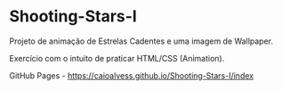# Shooting-Stars-I

Projeto de animação de Estrelas Cadentes e uma imagem de Wallpaper.

Exercício com o intuito de praticar HTML/CSS (Animation).

GitHub Pages - https://caioalvess.github.io/Shooting-Stars-I/index
